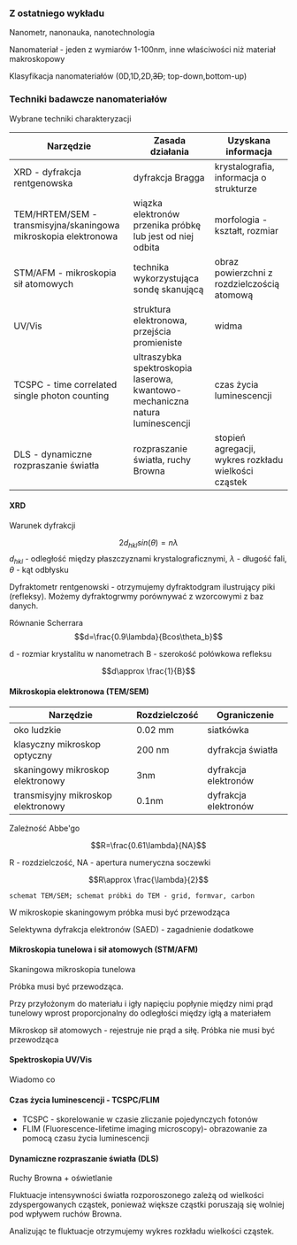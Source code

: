 
### Z ostatniego wykładu

Nanometr, nanonauka, nanotechnologia

Nanomateriał - jeden z wymiarów 1-100nm, inne właściwości niż materiał makroskopowy

Klasyfikacja nanomateriałów (0D,1D,2D,~~3D~~; top-down,bottom-up)

### Techniki badawcze nanomateriałów

Wybrane techniki charakteryzacji

|Narzędzie |Zasada działania |Uzyskana informacja|
|-|-|-|
|XRD - dyfrakcja rentgenowska| dyfrakcja Bragga |krystalografia, informacja o strukturze|
|TEM/HRTEM/SEM - transmisyjna/skaningowa mikroskopia elektronowa |wiązka elektronów przenika próbkę lub jest od niej odbita|morfologia - kształt, rozmiar|
|STM/AFM - mikroskopia sił atomowych |technika wykorzystująca sondę skanującą |obraz powierzchni z rozdzielczością atomową|
|UV/Vis| struktura elektronowa, przejścia promieniste |widma|
|TCSPC - time correlated single photon counting| ultraszybka spektroskopia laserowa, kwantowo-mechaniczna natura luminescencji| czas życia luminescencji|
| DLS - dynamiczne rozpraszanie światła| rozpraszanie światła, ruchy Browna| stopień agregacji, wykres rozkładu wielkości cząstek|


#### XRD

Warunek dyfrakcji 

$$ 2d_{hkl}sin(\theta)=n\lambda$$
$d_{hkl}$ - odległość między płaszczyznami krystalograficznymi,
$\lambda$ - długość fali,
$\theta$ - kąt odbłysku

Dyfraktometr rentgenowski - otrzymujemy dyfraktodgram ilustrujący piki (refleksy). Możemy dyfraktogrwmy porównywać z wzorcowymi z baz danych.

Równanie Scherrara
$$d=\frac{0.9\lambda}{Bcos\theta_b}$$

d - rozmiar krystalitu w nanometrach
B - szerokość połówkowa refleksu

$$d\approx \frac{1}{B}$$

#### Mikroskopia elektronowa (TEM/SEM)


|Narzędzie|Rozdzielczość|Ograniczenie|
|-|-|-|
|oko ludzkie|0.02 mm|siatkówka|
|klasyczny mikroskop optyczny|200 nm| dyfrakcja światła|
|skaningowy mikroskop elektronowy|3nm|dyfrakcja elektronów|
|transmisyjny mikroskop elektronowy|0.1nm|dyfrakcja elektronów|

Zależność Abbe'go

$$R=\frac{0.61\lambda}{NA}$$

R - rozdzielczość,
NA - apertura numeryczna soczewki

$$R\approx \frac{\lambda}{2}$$

`schemat TEM/SEM; schemat próbki do TEM - grid, formvar, carbon`

W mikroskopie skaningowym próbka musi być przewodząca

Selektywna dyfrakcja elektronów (SAED) - zagadnienie dodatkowe

#### Mikroskopia tunelowa i sił atomowych (STM/AFM)

Skaningowa mikroskopia tunelowa

Próbka musi być przewodząca.

Przy przyłożonym do materiału i igły napięciu popłynie między nimi prąd tunelowy wprost proporcjonalny do odległości między igłą a materiałem

Mikroskop sił atomowych - rejestruje nie prąd a siłę. Próbka nie musi być przewodząca

#### Spektroskopia UV/Vis

Wiadomo co

#### Czas życia luminescencji - TCSPC/FLIM

* TCSPC - skorelowanie w czasie zliczanie pojedynczych fotonów
* FLIM (Fluorescence-lifetime imaging microscopy)- obrazowanie za pomocą czasu życia luminescencji

#### Dynamiczne rozpraszanie światła (DLS)

Ruchy Browna + oświetlanie

Fluktuacje intensywności światła rozporoszonego zależą od wielkości zdyspergowanych cząstek, ponieważ większe cząstki poruszają się wolniej pod wpływem ruchów Browna.

Analizując te fluktuacje otrzymujemy wykres rozkładu wielkości cząstek.